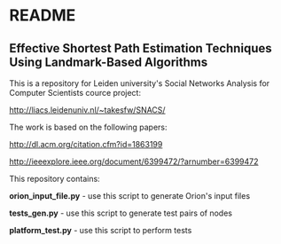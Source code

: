 # README
## Effective Shortest Path Estimation Techniques Using Landmark-Based Algorithms
This is a repository for Leiden university's Social Networks Analysis for Computer Scientists cource project:

http://liacs.leidenuniv.nl/~takesfw/SNACS/

The work is based on the following papers:

http://dl.acm.org/citation.cfm?id=1863199

http://ieeexplore.ieee.org/document/6399472/?arnumber=6399472

This repository contains:

**orion_input_file.py** - use this script to generate Orion's input files

**tests_gen.py** - use this script to generate test pairs of nodes

**platform_test.py** - use this script to perform tests